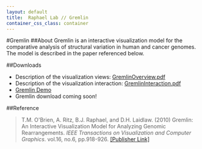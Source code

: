 ```yaml
---
layout: default
title:  Raphael Lab // Gremlin
container_css_class: container
---
```


#Gremlin
##About
Gremlin is an interactive visualization model for the comparative analysis of structural variation in human and cancer genomes.
The model is described in the paper referenced below.

##Downloads
* Description of the visualization views: [GremlinOverview.pdf](http://cs.brown.edu/~braphael/software/Gremlin/GremlinOverview.pdf)
* Description of the visualization interaction: [GremlinInteraction.pdf](http://cs.brown.edu/~braphael/software/Gremlin/GremlinInteraction.pdf)
* [Gremlin Demo](http://compbio.cs.brown.edu/software/Gremlin/geneVisDemo.html)
* Gremlin download coming soon!

##Reference
>T.M. O'Brien, A. Ritz, B.J. Raphael, and D.H. Laidlaw. (2010)
>Gremlin: An Interactive Visualization Model for Analyzing Genomic Rearrangements.
>*IEEE Transactions on Visualization and Computer Graphics*. vol.16, no.6, pp.918-926.
>[[Publisher Link]](http://ieeexplore.ieee.org/xpls/abs_all.jsp?arnumber=5613428)
